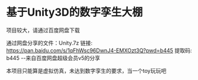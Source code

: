 # 基于Unity3D的数字孪生大棚

项目较大，请通过百度网盘下载

通过网盘分享的文件：Unity.7z
链接: https://pan.baidu.com/s/1qFhWsc96DwnJ4-EMXOzt3Q?pwd=b445 提取码: b445 
--来自百度网盘超级会员v5的分享

本项目只能算是虚拟仿真，未达到数字孪生的要求，当一个toy玩玩吧



